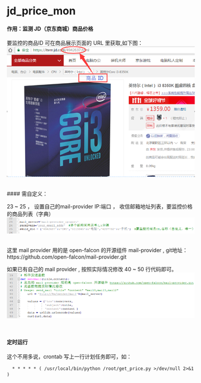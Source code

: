 # jd_price_mon

#### 作用：监测 JD（京东商城）商品价格

要监控的商品ID 可在商品展示页面的 URL 里获取,如下图：
![image](https://github.com/gujifly/jd_price_mon/blob/master/resources/%E5%95%86%E5%93%81ID%E8%8E%B7%E5%8F%96.png)

<br>
#### 需自定义：

23 ~ 25 ， 设置自己的mail-provider IP:端口 ， 收信邮箱地址列表，要监控价格的商品列表（字典）
![image](https://github.com/gujifly/jd_price_mon/blob/master/resources/%E5%8F%82%E6%95%B0%E4%BF%AE%E6%94%B9.png)

<br>
这里 mail provider 用的是 open-falcon 的开源组件 mail-provider , git地址： https://github.com/open-falcon/mail-provider.git

如果已有自己的 mail provider , 按照实际情况修改 40 ~ 50 行代码即可。
![image](https://github.com/gujifly/jd_price_mon/blob/master/resources/%E9%82%AE%E4%BB%B6%E5%8F%91%E9%80%81%E5%87%BD%E6%95%B0.png)

<br>

#### 定时运行
这个不用多说，crontab 写上一行计划任务即可，如：
```shell
  * * * * * ( /usr/local/bin/python /root/get_price.py >/dev/null 2>&1 )  

